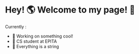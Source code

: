 # Hey! 🌎 Welcome to my page! 👋 

Currently :
  - 🌳 Working on something cool!
  - 👾 CS student at EPITA
  - 📖 Everything is a string
